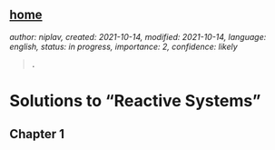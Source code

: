 [home](./index.md)
-------------------

*author: niplav, created: 2021-10-14, modified: 2021-10-14, language: english, status: in progress, importance: 2, confidence: likely*

> __.__

Solutions to “Reactive Systems”
================================

Chapter 1
----------
